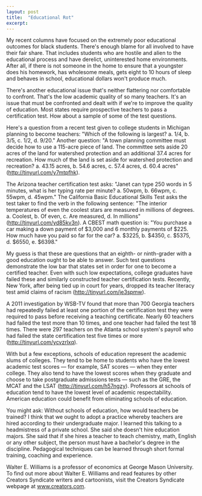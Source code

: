 ```yaml
---
layout: post
title:  "Educational Rot"
excerpt:
---
```




My recent columns have focused on the extremely poor educational outcomes for black students. There's enough blame for all involved to have their fair share. That includes students who are hostile and alien to the educational process and have derelict, uninterested home environments. After all, if there is not someone in the home to ensure that a youngster does his homework, has wholesome meals, gets eight to 10 hours of sleep and behaves in school, educational dollars won't produce much.

There's another educational issue that's neither flattering nor comfortable to confront. That's the low academic quality of so many teachers. It's an issue that must be confronted and dealt with if we're to improve the quality of education. Most states require prospective teachers to pass a certification test. How about a sample of some of the test questions.

Here's a question from a recent test given to college students in Michigan planning to become teachers: "Which of the following is largest? a. 1/4, b. 3/5, c. 1/2, d. 9/20." Another question: "A town planning committee must decide how to use a 115-acre piece of land. The committee sets aside 20 acres of the land for watershed protection and an additional 37.4 acres for recreation. How much of the land is set aside for watershed protection and recreation? a. 43.15 acres, b. 54.6 acres, c. 57.4 acres, d. 60.4 acres" (http://tinyurl.com/y7mtpfhk).

The Arizona teacher certification test asks: "Janet can type 250 words in 5 minutes, what is her typing rate per minute? a. 50wpm, b. 66wpm, c. 55wpm, d. 45wpm." The California Basic Educational Skills Test asks the test taker to find the verb in the following sentence: "The interior temperatures of even the coolest stars are measured in millions of degrees. a. Coolest, b. Of even, c. Are measured, d. In millions" (http://tinyurl.com/yd85kv3n). A CBEST math question is: "You purchase a car making a down payment of $3,000 and 6 monthly payments of $225. How much have you paid so far for the car? a. $3225, b. $4350, c. $5375, d. $6550, e. $6398."

My guess is that these are questions that an eighth- or ninth-grader with a good education ought to be able to answer. Such test questions demonstrate the low bar that states set in order for one to become a certified teacher. Even with such low expectations, college graduates have failed these and similarly constructed teacher certification tests. Recently, New York, after being tied up in court for years, dropped its teacher literacy test amid claims of racism (http://tinyurl.com/je3spmw).



A 2011 investigation by WSB-TV found that more than 700 Georgia teachers had repeatedly failed at least one portion of the certification test they were required to pass before receiving a teaching certificate. Nearly 60 teachers had failed the test more than 10 times, and one teacher had failed the test 18 times. There were 297 teachers on the Atlanta school system's payroll who had failed the state certification test five times or more (http://tinyurl.com/ycvzrlxq).

With but a few exceptions, schools of education represent the academic slums of colleges. They tend to be home to students who have the lowest academic test scores — for example, SAT scores — when they enter college. They also tend to have the lowest scores when they graduate and choose to take postgraduate admissions tests — such as the GRE, the MCAT and the LSAT (http://tinyurl.com/h57ngzy). Professors at schools of education tend to have the lowest level of academic respectability. American education could benefit from eliminating schools of education.

You might ask: Without schools of education, how would teachers be trained? I think that we ought to adopt a practice whereby teachers are hired according to their undergraduate major. I learned this talking to a headmistress of a private school. She said she doesn't hire education majors. She said that if she hires a teacher to teach chemistry, math, English or any other subject, the person must have a bachelor's degree in the discipline. Pedagogical techniques can be learned through short formal training, coaching and experience.

Walter E. Williams is a professor of economics at George Mason University. To find out more about Walter E. Williams and read features by other Creators Syndicate writers and cartoonists, visit the Creators Syndicate webpage at www.creators.com.
